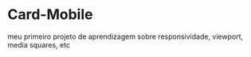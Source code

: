 # Card-Mobile
meu primeiro projeto de aprendizagem sobre responsividade, viewport, media squares, etc
